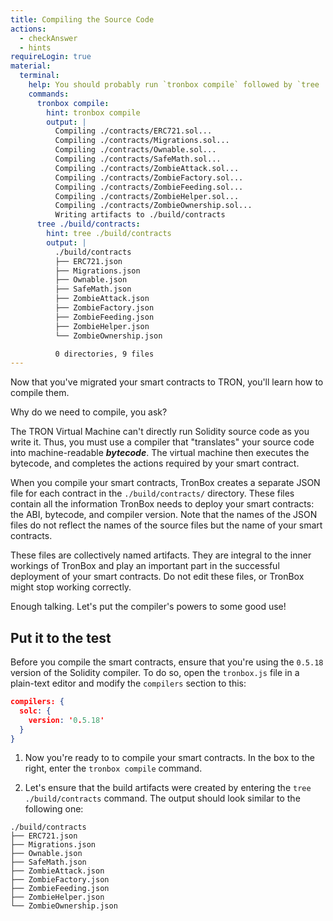 ```yaml
---
title: Compiling the Source Code
actions:
  - checkAnswer
  - hints
requireLogin: true
material:
  terminal:
    help: You should probably run `tronbox compile` followed by `tree ./build/contracts`.
    commands:
      tronbox compile:
        hint: tronbox compile
        output: |
          Compiling ./contracts/ERC721.sol...
          Compiling ./contracts/Migrations.sol...
          Compiling ./contracts/Ownable.sol...
          Compiling ./contracts/SafeMath.sol...
          Compiling ./contracts/ZombieAttack.sol...
          Compiling ./contracts/ZombieFactory.sol...
          Compiling ./contracts/ZombieFeeding.sol...
          Compiling ./contracts/ZombieHelper.sol...
          Compiling ./contracts/ZombieOwnership.sol...
          Writing artifacts to ./build/contracts
      tree ./build/contracts:
        hint: tree ./build/contracts
        output: |
          ./build/contracts
          ├── ERC721.json
          ├── Migrations.json
          ├── Ownable.json
          ├── SafeMath.json
          ├── ZombieAttack.json
          ├── ZombieFactory.json
          ├── ZombieFeeding.json
          ├── ZombieHelper.json
          └── ZombieOwnership.json

          0 directories, 9 files
---
```


Now that you've migrated your smart contracts to TRON, you'll learn how to compile them.

Why do we need to compile, you ask?

The TRON Virtual Machine can't directly run Solidity source code as you write it. Thus, you must use a compiler that "translates" your source code into machine-readable **_bytecode_**. The virtual machine then executes the bytecode, and completes the actions required by your smart contract.

When you compile your smart contracts, TronBox creates a separate JSON file for each contract in the `./build/contracts/` directory. These files contain all the information TronBox needs to deploy your smart contracts: the ABI, bytecode, and compiler version. Note that the names of the JSON files do not reflect the names of the source files but the name of your smart contracts.

These files are collectively named artifacts. They are integral to the inner workings of TronBox and play an important part in the successful deployment of your smart contracts. Do not edit these files, or TronBox might stop working correctly.

Enough talking. Let's put the compiler's powers to some good use!

## Put it to the test

Before you compile the smart contracts, ensure that you're using the `0.5.18` version of the Solidity compiler. To do so, open the `tronbox.js` file in a plain-text editor and modify the `compilers` section to this:

```json
compilers: {
  solc: {
    version: '0.5.18'
  }
}
```

1. Now you're ready to to compile your smart contracts. In the box to the right, enter the `tronbox compile` command.

2. Let's ensure that the build artifacts were created by entering the `tree ./build/contracts` command. The output should look similar to the following one:

```
./build/contracts
├── ERC721.json
├── Migrations.json
├── Ownable.json
├── SafeMath.json
├── ZombieAttack.json
├── ZombieFactory.json
├── ZombieFeeding.json
├── ZombieHelper.json
└── ZombieOwnership.json
```
